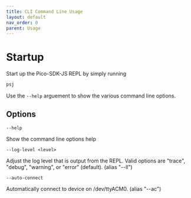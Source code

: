 ```yaml
---
title: CLI Command Line Usage
layout: default
nav_order: 0
parent: Usage
---
```


# Startup

Start up the Pico-SDK-JS REPL by simply running

```bash
psj
```

Use the `--help` arguement to show the various command line options.

## Options

`--help`

Show the command line options help

`--log-level <level>`

Adjust the log level that is output from the REPL. Valid options are "trace", "debug", "warning", or "error" (default). (alias "--ll")

`--auto-connect`

Automatically connect to device on /dev/ttyACM0. (alias "--ac")